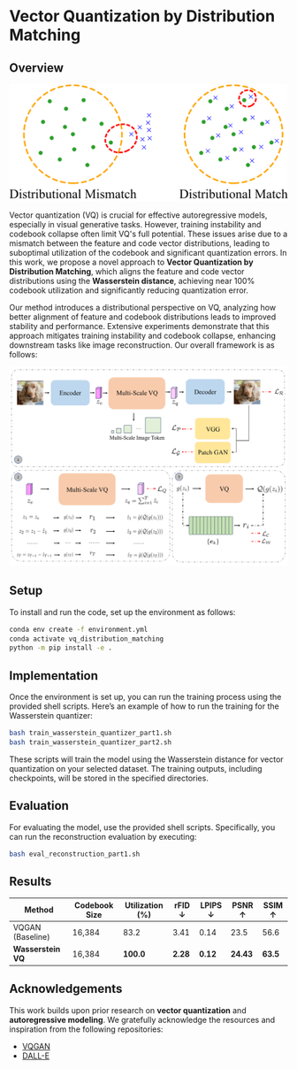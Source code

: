 # Vector Quantization by Distribution Matching

## Overview

<p align="center"><img src="./imgs/fig1.png" alt="" width="800px" /></p>

Vector quantization (VQ) is crucial for effective autoregressive models, especially in visual generative tasks. However, training instability and codebook collapse often limit VQ's full potential. These issues arise due to a mismatch between the feature and code vector distributions, leading to suboptimal utilization of the codebook and significant quantization errors. In this work, we propose a novel approach to **Vector Quantization by Distribution Matching**, which aligns the feature and code vector distributions using the **Wasserstein distance**, achieving near 100% codebook utilization and significantly reducing quantization error.

Our method introduces a distributional perspective on VQ, analyzing how better alignment of feature and codebook distributions leads to improved stability and performance. Extensive experiments demonstrate that this approach mitigates training instability and codebook collapse, enhancing downstream tasks like image reconstruction. Our overall framework is as follows:

<p align="center"><img src="./imgs/fig2.png" alt="" width="800px" /></p>

## Setup

To install and run the code, set up the environment as follows:

```bash
conda env create -f environment.yml
conda activate vq_distribution_matching
python -m pip install -e .
```

## Implementation

Once the environment is set up, you can run the training process using the provided shell scripts. Here’s an example of how to run the training for the Wasserstein quantizer:

```bash 
bash train_wasserstein_quantizer_part1.sh
bash train_wasserstein_quantizer_part2.sh
```

These scripts will train the model using the Wasserstein distance for vector quantization on your selected dataset. The training outputs, including checkpoints, will be stored in the specified directories.

## Evaluation

For evaluating the model, use the provided shell scripts. Specifically, you can run the reconstruction evaluation by executing:

```bash
bash eval_reconstruction_part1.sh
```

## Results

| Method              | Codebook Size | Utilization (%) | rFID ↓ | LPIPS ↓ | PSNR ↑ | SSIM ↑ |
|---------------------|---------------|-----------------|--------|---------|--------|--------|
| VQGAN (Baseline)    | 16,384        | 83.2            | 3.41   | 0.14    | 23.5   | 56.6   |
| **Wasserstein VQ**  | 16,384        | **100.0**       | **2.28** | **0.12** | **24.43** | **63.5** |

## Acknowledgements

This work builds upon prior research on **vector quantization** and **autoregressive modeling**. We gratefully acknowledge the resources and inspiration from the following repositories:

- [VQGAN](https://github.com/CompVis/taming-transformers)
- [DALL-E](https://github.com/openai/DALL-E)
